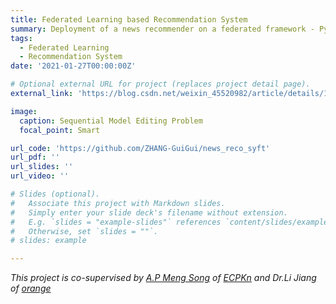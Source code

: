```yaml
---
title: Federated Learning based Recommendation System
summary: Deployment of a news recommender on a federated framework - Pysyft.
tags:
  - Federated Learning
  - Recommendation System
date: '2021-01-27T00:00:00Z'

# Optional external URL for project (replaces project detail page).
external_link: 'https://blog.csdn.net/weixin_45520982/article/details/116781765'

image:
  caption: Sequential Model Editing Problem
  focal_point: Smart

url_code: 'https://github.com/ZHANG-GuiGui/news_reco_syft'
url_pdf: ''
url_slides: ''
url_video: ''

# Slides (optional).
#   Associate this project with Markdown slides.
#   Simply enter your slide deck's filename without extension.
#   E.g. `slides = "example-slides"` references `content/slides/example-slides.md`.
#   Otherwise, set `slides = ""`.
# slides: example

---
```

*This project is co-supervised by [A.P Meng Song](http://ecpkn.buaa.edu.cn/info/1968/4607.htm) of [ECPKn](http://ecpknen.buaa.edu.cn/) and Dr.Li Jiang of [orange](https://www.orange.com/en)*

